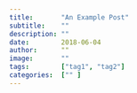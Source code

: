```yaml
---
title:       "An Example Post"
subtitle:    ""
description: ""
date:        2018-06-04
author:      ""
image:       ""
tags:        ["tag1", "tag2"]
categories:  ["" ]
---
```

